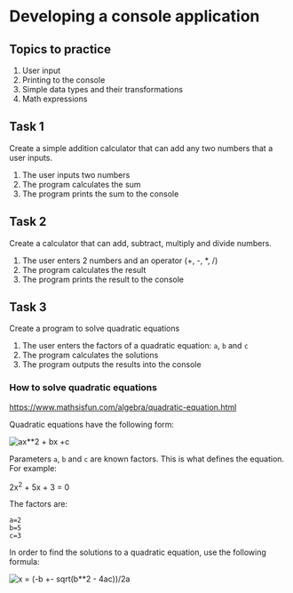 # Developing a console application

## Topics to practice

1. User input
1. Printing to the console
1. Simple data types and their transformations
1. Math expressions

## Task 1

Create a simple addition calculator that can add 
any two numbers that a user inputs.

1. The user inputs two numbers
2. The program calculates the sum
3. The program prints the sum to the console

## Task 2

Create a calculator that can 
add, subtract, multiply and divide numbers.

1. The user enters 2 numbers and an operator (+, -, *, /)
2. The program calculates the result
3. The program prints the result to the console

## Task 3

Create a program to solve quadratic equations

1. The user enters the factors of a quadratic equation: `a`, `b` and `c`
2. The program calculates the solutions
3. The program outputs the results into the console

### How to solve quadratic equations

https://www.mathsisfun.com/algebra/quadratic-equation.html

Quadratic equations have the following form:

![ax**2 + bx +c](https://www.mathsisfun.com/algebra/images/quadratic-equation.svg)

Parameters `a`, `b` and `c` are known factors. This is what defines the equation. For example:

2x<sup>2</sup> + 5x + 3 = 0

The factors are:

    a=2
    b=5
    c=3

In order to find the solutions to a quadratic equation, use the following formula:

![x = (-b +- sqrt(b**2 - 4ac))/2a](https://www.mathsisfun.com/algebra/images/quadratic-formula.svg)